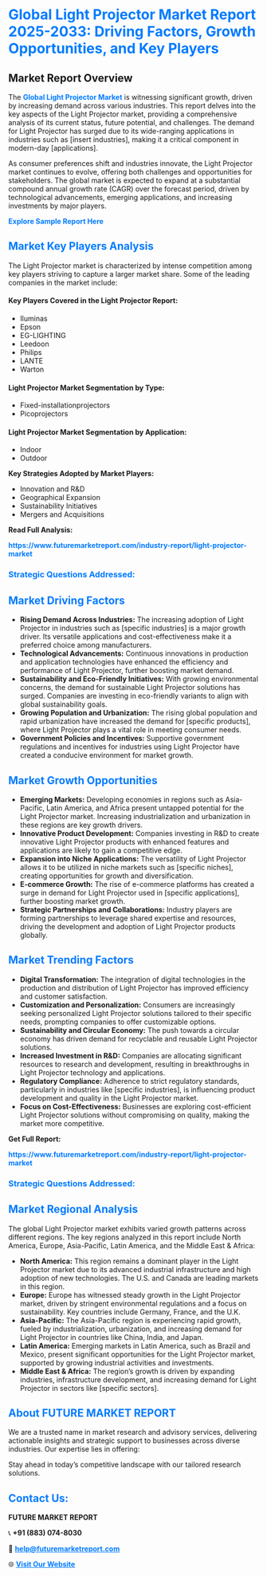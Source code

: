 <h1 style="color: #007BFF;">Global Light Projector Market Report 2025-2033: Driving Factors, Growth Opportunities, and Key Players</h1>

<section id="overview">
<h2>Market Report Overview</h2>
<p>The <a href="https://www.futuremarketreport.com/industry-report/light-projector-market" style="color: #007BFF; text-decoration: none;"><strong>Global Light Projector Market</strong></a> is witnessing significant growth, driven by increasing demand across various industries. This report delves into the key aspects of the Light Projector market, providing a comprehensive analysis of its current status, future potential, and challenges. The demand for Light Projector has surged due to its wide-ranging applications in industries such as [insert industries], making it a critical component in modern-day [applications].</p>
<p>As consumer preferences shift and industries innovate, the Light Projector market continues to evolve, offering both challenges and opportunities for stakeholders. The global market is expected to expand at a substantial compound annual growth rate (CAGR) over the forecast period, driven by technological advancements, emerging applications, and increasing investments by major players.</p>
</section>

<section id="overview">
<p><a href="https://www.futuremarketreport.com/request-sample/reportId=63588" style="color: #007BFF; text-decoration: none;"><strong>Explore Sample Report Here</strong></a></p>
</section>

<section id="key-players">
<h2 style="color: #007BFF;">Market Key Players Analysis</h2>
<p>The Light Projector market is characterized by intense competition among key players striving to capture a larger market share. Some of the leading companies in the market include:</p>
<h4>Key Players Covered in the Light Projector Report:</h4>
<ul><li>Iluminas</li><li>Epson</li><li>EG-LIGHTING</li><li>Leedoon</li><li>Philips</li><li>LANTE</li><li>Warton</li></ul>
<h4>Light Projector Market Segmentation by Type:</h4>
<ul><li>Fixed-installationprojectors</li><li>Picoprojectors</li></ul>

<h4>Light Projector Market Segmentation by Application:</h4>
<ul><li>Indoor</li><li>Outdoor</li></ul>
<p><strong>Key Strategies Adopted by Market Players:</strong></p>
<ul>
<li>Innovation and R&D</li>
<li>Geographical Expansion</li>
<li>Sustainability Initiatives</li>
<li>Mergers and Acquisitions</li>
</ul>
</section>

<section>
<p><strong>Read Full Analysis: </strong></p><a href="https://www.futuremarketreport.com/industry-report/light-projector-market" style="color: #007BFF; text-decoration: none;"><strong>https://www.futuremarketreport.com/industry-report/light-projector-market</strong></a>
<h3 style="color: #007BFF;">Strategic Questions Addressed:</h3>
</section>

<section id="driving-factors">
<h2 style="color: #007BFF;">Market Driving Factors</h2>
<ul>
<li><strong>Rising Demand Across Industries:</strong> The increasing adoption of Light Projector in industries such as [specific industries] is a major growth driver. Its versatile applications and cost-effectiveness make it a preferred choice among manufacturers.</li>
<li><strong>Technological Advancements:</strong> Continuous innovations in production and application technologies have enhanced the efficiency and performance of Light Projector, further boosting market demand.</li>
<li><strong>Sustainability and Eco-Friendly Initiatives:</strong> With growing environmental concerns, the demand for sustainable Light Projector solutions has surged. Companies are investing in eco-friendly variants to align with global sustainability goals.</li>
<li><strong>Growing Population and Urbanization:</strong> The rising global population and rapid urbanization have increased the demand for [specific products], where Light Projector plays a vital role in meeting consumer needs.</li>
<li><strong>Government Policies and Incentives:</strong> Supportive government regulations and incentives for industries using Light Projector have created a conducive environment for market growth.</li>
</ul>
</section>

<section id="growth-opportunities">
<h2 style="color: #007BFF;">Market Growth Opportunities</h2>
<ul>
<li><strong>Emerging Markets:</strong> Developing economies in regions such as Asia-Pacific, Latin America, and Africa present untapped potential for the Light Projector market. Increasing industrialization and urbanization in these regions are key growth drivers.</li>
<li><strong>Innovative Product Development:</strong> Companies investing in R&D to create innovative Light Projector products with enhanced features and applications are likely to gain a competitive edge.</li>
<li><strong>Expansion into Niche Applications:</strong> The versatility of Light Projector allows it to be utilized in niche markets such as [specific niches], creating opportunities for growth and diversification.</li>
<li><strong>E-commerce Growth:</strong> The rise of e-commerce platforms has created a surge in demand for Light Projector used in [specific applications], further boosting market growth.</li>
<li><strong>Strategic Partnerships and Collaborations:</strong> Industry players are forming partnerships to leverage shared expertise and resources, driving the development and adoption of Light Projector products globally.</li>
</ul>
</section>

<section id="trending-factors">
<h2 style="color: #007BFF;">Market Trending Factors</h2>
<ul>
<li><strong>Digital Transformation:</strong> The integration of digital technologies in the production and distribution of Light Projector has improved efficiency and customer satisfaction.</li>
<li><strong>Customization and Personalization:</strong> Consumers are increasingly seeking personalized Light Projector solutions tailored to their specific needs, prompting companies to offer customizable options.</li>
<li><strong>Sustainability and Circular Economy:</strong> The push towards a circular economy has driven demand for recyclable and reusable Light Projector solutions.</li>
<li><strong>Increased Investment in R&D:</strong> Companies are allocating significant resources to research and development, resulting in breakthroughs in Light Projector technology and applications.</li>
<li><strong>Regulatory Compliance:</strong> Adherence to strict regulatory standards, particularly in industries like [specific industries], is influencing product development and quality in the Light Projector market.</li>
<li><strong>Focus on Cost-Effectiveness:</strong> Businesses are exploring cost-efficient Light Projector solutions without compromising on quality, making the market more competitive.</li>
</ul>
</section>

<section>
<p><strong>Get Full Report: </strong></p><a href="https://www.futuremarketreport.com/industry-report/light-projector-market" style="color: #007BFF; text-decoration: none;"><strong>https://www.futuremarketreport.com/industry-report/light-projector-market</strong></a>
<h3 style="color: #007BFF;">Strategic Questions Addressed:</h3>
</section>


<section id="regional-analysis">
<h2 style="color: #007BFF;">Market Regional Analysis</h2>
<p>The global Light Projector market exhibits varied growth patterns across different regions. The key regions analyzed in this report include North America, Europe, Asia-Pacific, Latin America, and the Middle East & Africa:</p>
<ul>
<li><strong>North America:</strong> This region remains a dominant player in the Light Projector market due to its advanced industrial infrastructure and high adoption of new technologies. The U.S. and Canada are leading markets in this region.</li>
<li><strong>Europe:</strong> Europe has witnessed steady growth in the Light Projector market, driven by stringent environmental regulations and a focus on sustainability. Key countries include Germany, France, and the U.K.</li>
<li><strong>Asia-Pacific:</strong> The Asia-Pacific region is experiencing rapid growth, fueled by industrialization, urbanization, and increasing demand for Light Projector in countries like China, India, and Japan.</li>
<li><strong>Latin America:</strong> Emerging markets in Latin America, such as Brazil and Mexico, present significant opportunities for the Light Projector market, supported by growing industrial activities and investments.</li>
<li><strong>Middle East & Africa:</strong> The region’s growth is driven by expanding industries, infrastructure development, and increasing demand for Light Projector in sectors like [specific sectors].</li>
</ul>
</section>

<footer>
<h2 style="color: #007BFF;">About FUTURE MARKET REPORT</h2>
<p>We are a trusted name in market research and advisory services, delivering actionable insights and strategic support to businesses across diverse industries. Our expertise lies in offering:</p>

<p>Stay ahead in today’s competitive landscape with our tailored research solutions.</p>

<h2 style="color: #007BFF;">Contact Us:</h2>
<p><strong>FUTURE MARKET REPORT</strong></p>
<p>📞 <strong>+91 (883) 074-8030</strong></p>
<p>📧 <strong><a href="mailto:help@futuremarketreport.com" style="color: #007BFF;">help@futuremarketreport.com</a></strong></p>
<p>🌐 <strong><a href="https://www.futuremarketreport.com/" style="color: #007BFF;">Visit Our Website</a></strong></p>
</footer>